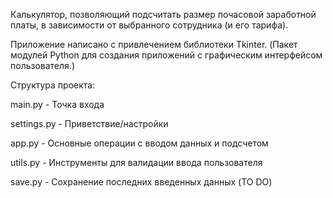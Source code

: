Калькулятор, позволяющий подсчитать размер почасовой заработной платы, в зависимости от выбранного сотрудника (и его тарифа).

Приложение написано с привлечением библиотеки Tkinter.
(Пакет модулей Python для создания приложений с графическим интерфейсом пользователя.)

Структура проекта:

main.py - Точка входа

settings.py - Приветствие/настройки

app.py - Основные операции с вводом данных и подсчетом

utils.py - Инструменты для валидации ввода пользователя

save.py - Сохранение последних введенных данных (TO DO)
